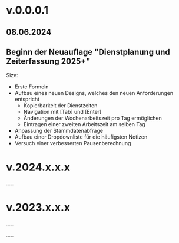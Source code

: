 

























# v.0.0.0.1
## 08.06.2024
## Beginn der Neuauflage "Dienstplanung und Zeiterfassung 2025+"
Size: 
* Erste Formeln
* Aufbau eines neuen Designs, welches den neuen Anforderungen entspricht
  * Kopierbarkeit der Dienstzeiten
  * Navigation mit [Tab] und [Enter]
  * Änderungen der Wochenarbeitszeit pro Tag ermöglichen
  * Eintragen einer zweiten Arbeitszeit am selben Tag
* Anpassung der Stammdatenabfrage
* Aufbau einer Dropdownliste für die häufigsten Notizen
* Versuch einer verbesserten Pausenberechnung


# v.2024.x.x.x
.....

# v.2023.x.x.x
.....

.....
